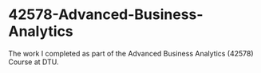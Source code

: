 # 42578-Advanced-Business-Analytics
The work I completed as part of the Advanced Business Analytics (42578) Course at DTU.
